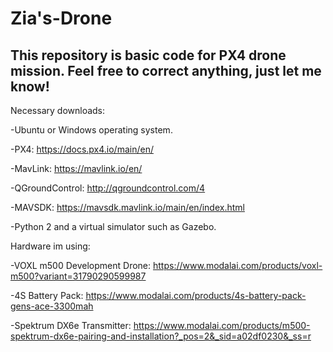 # Zia's-Drone

This repository is basic code for PX4 drone mission. Feel free to correct anything, just let me know!
-----------------------------------------------------------------------------------------------------
Necessary downloads:

-Ubuntu or Windows operating system.

-PX4: https://docs.px4.io/main/en/

-MavLink: https://mavlink.io/en/

-QGroundControl: http://qgroundcontrol.com/4

-MAVSDK: https://mavsdk.mavlink.io/main/en/index.html

-Python 2 and a virtual simulator such as Gazebo.



Hardware im using:

-VOXL m500 Development Drone: https://www.modalai.com/products/voxl-m500?variant=31790290599987

-4S Battery Pack: https://www.modalai.com/products/4s-battery-pack-gens-ace-3300mah

-Spektrum DX6e Transmitter: https://www.modalai.com/products/m500-spektrum-dx6e-pairing-and-installation?_pos=2&_sid=a02df0230&_ss=r
